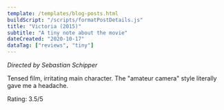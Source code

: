 ```yaml
---
template: /templates/blog-posts.html
buildScript: "/scripts/formatPostDetails.js"
title: "Victoria (2015)"
subtitle: "A tiny note about the movie"
dateCreated: "2020-10-17"
dataTag: ["reviews", "tiny"]
---
```


_Directed by Sebastian Schipper_

Tensed film, irritating main character. The "amateur camera" style literally gave me a headache.

Rating: 3.5/5
